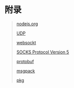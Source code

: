 # 附录

> [nodejs.org](https://nodejs.org/dist/latest-v14.x/docs/api/)
>
> [UDP](https://www.rfc-editor.org/rfc/rfc768.txt)
>
> [websockt](https://www.rfc-editor.org/rfc/rfc6455.txt)
> 
> [SOCKS Protocol Version 5](https://www.rfc-editor.org/rfc/rfc1928.txt)
>
> [protobuf](https://developers.google.com/protocol-buffers)
>
> [msgpack](https://msgpack.org/)
>
> [pkg](https://github.com/vercel/pkg)